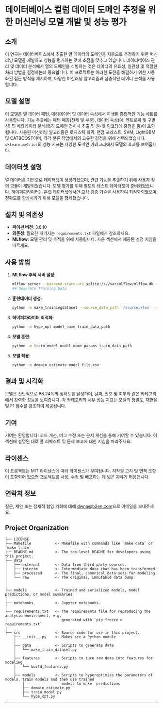 # 데이터베이스 컬럼 데이터 도메인 추정을 위한 머신러닝 모델 개발 및 성능 평가

## 소개
이 연구는 데이터베이스에서 추출한 열 데이터의 도메인을 자동으로 추정하기 위한 머신러닝 모델을 개발하고 성능을 평가하는 것에 초점을 맞추고 있습니다. 데이터베이스 관리 및 데이터 분석에서 열의 도메인을 식별하는 것은 데이터의 유효성, 일관성 및 적절한 처리 방법을 결정하는데 중요합니다. 이 프로젝트는 이러한 도전을 해결하기 위한 자동화된 접근 방식을 제시하며, 다양한 머신러닝 알고리즘과 심층적인 데이터 분석을 사용합니다.

## 모델 설명
이 모델은 열 데이터 패턴, 메타데이터 및 데이터 속성에서 파생된 종합적인 기능 세트를 사용합니다. 기능 추출에는 패턴 매칭(전체 및 부분), 데이터 속성(예: 엔트로피 및 구별성) 및 메타데이터 분석(특히 도메인 접미사 추출 및 원-핫 인코딩에 중점을 둠)이 포함됩니다. 사용된 머신러닝 알고리즘은 로지스틱 회귀, 랜덤 포레스트, SVM, LightGBM 및 CATBOOST이며, 각각 분류 작업에서의 고유한 강점을 위해 선택되었습니다. `sklearn.metrics`의 성능 지표는 다양한 도메인 카테고리에서 모델의 효과를 보여줍니다.

## 데이터셋 설명
열 데이터를 기반으로 데이터셋이 생성되었으며, 관련 기능을 추출하기 위해 사용자 정의 모듈이 개발되었습니다. 모델 평가를 위해 별도의 테스트 데이터셋이 준비되었습니다. 하이퍼파라미터는 훈련 데이터셋에서만 교차 검증 기술을 사용하여 최적화되었으며, 정확도를 향상시키기 위해 모델을 정제했습니다.

## 설치 및 의존성
- **파이썬 버전**: 3.8.10
- **의존성**: 필요한 패키지는 `requirements.txt` 파일에서 참조하세요.
- **MLflow**: 모델 관리 및 추적을 위해 사용됩니다. 사용 섹션에서 제공된 설정 지침을 따르세요.

## 사용 방법
1. **MLflow 추적 서버 설정**: 
   ```bash
   mlflow server --backend-store-uri sqlite:////var/mlflow/mlflow.db --default-artifact-root /path/to/artifacts --host 0.0.0.0 --port 5000
   ## Generate Training Data
2. **훈련데이터 생성**:
   ```bash
   python -m make_trainingdataset --source_data_path '/source.xlsx' --ouptput_data_path '/1/train.csv'
3. **하이퍼파라미터 최적화**:
   ```bash
   python -m hype_opt model_name train_data_path
4. **모델 훈련**:
   ```bash
   python -m train_model model_name params train_data_path
5. **모델 적용**:
   ```bash
   python -m domain_estimate model file.csv


## 결과 및 시각화
모델은 전반적으로 88.24%의 정확도를 달성하며, 날짜, 번호 및 여부와 같은 카테고리에서 강력한 성능을 보여줍니다. 각 카테고리의 세부 성능 지표는 모델의 정밀도, 재현율 및 F1 점수를 강조하여 제공됩니다.

## 기여
기여는 환영합니다! 코드 개선, 버그 수정 또는 문서 개선을 통해 기여할 수 있습니다. 이 섹션에 설명된 대로 풀 리퀘스트 및 문제 보고에 대한 지침을 따라주세요.

## 라이센스
이 프로젝트는 MIT 라이센스에 따라 라이센스가 부여됩니다. 저작권 고지 및 면책 조항이 포함되어 있으면 프로젝트를 사용, 수정 및 배포하는 데 넓은 자유가 허용됩니다.

## 연락처 정보
질문, 제안 또는 잠재적 협업 기회에 대해 [dwna@b2en.com](mailto:dwna@b2en.com)으로 이메일을 보내주세요.


Project Organization
------------

    ├── LICENSE
    ├── Makefile           <- Makefile with commands like `make data` or `make train`
    ├── README.md          <- The top-level README for developers using this project.
    ├── data
    │   ├── external       <- Data from third party sources.
    │   ├── interim        <- Intermediate data that has been transformed.
    │   ├── processed      <- The final, canonical data sets for modeling.
    │   └── raw            <- The original, immutable data dump.
    │
    │
    ├── models             <- Trained and serialized models, model predictions, or model summaries
    │
    ├── notebooks          <- Jupyter notebooks. 
    │
    ├── requirements.txt   <- The requirements file for reproducing the analysis environment, e.g.
    │                         generated with `pip freeze > requirements.txt`
    │
    ├── src                <- Source code for use in this project.
        ├── __init__.py    <- Makes src a Python module
        │
        ├── data           <- Scripts to generate data
        │   └── make_train_dataset.py
        │
        ├── features       <- Scripts to turn raw data into features for modeling
        │   └── build_features.py
        │
        ├── models         <- Scripts to hyperoptimize the parameters of models, train models and then use trained  
            │                 models to make  predictions
            ├── domain_estimate.py
            ├── train_model.py
            └── hype_opt.py

     
    


--------
